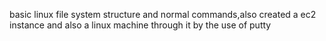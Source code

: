 basic linux file system structure and normal commands,also created
a ec2 instance and also a linux machine through it by the use of putty 


